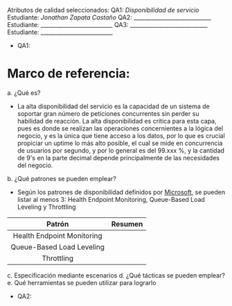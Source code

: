 Atributos de calidad seleccionados:
QA1: _Disponibilidad de servicio_ Estudiante: _Jonathan Zapata Castaño_
QA2: ____________________________ Estudiante: __________________________
QA3: ____________________________ Estudiante: __________________________

* QA1:
    
# Marco de referencia:

a. ¿Qué es?

- La alta disponibilidad del servicio es la capacidad de un sistema de soportar gran número de peticiones concurrentes sin perder su habilidad de reacción. La alta disponibilidad es crítica para esta capa, pues es donde se realizan las operaciones concernientes a la lógica del negocio, y es la única que tiene acceso a los datos, por lo que es crucial propiciar un uptime lo más alto posible, el cual se mide en concurrencia de usuarios por segundo, y por lo general es del 99.xxx %, y la cantidad de 9's en la parte decimal depende principalmente de las necesidades del negocio.

b. ¿Qué patrones se pueden emplear?

- Según los patrones de disponibilidad definidos por [Microsoft](https://docs.microsoft.com/en-us/azure/architecture/patterns/category/availability), se pueden listar al menos 3: Health Endpoint Monitoring, Queue-Based Load Leveling y Throttling

| Patrón | Resumen |
|:--:|:--:|
| Health Endpoint Monitoring | |
| Queue-Based Load Leveling | |
| Throttling | | 

c. Especificación mediante escenarios
d. ¿Qué tácticas se pueden emplear?
e. Qué herramientas se pueden utilizar para lograrlo

* QA2:

